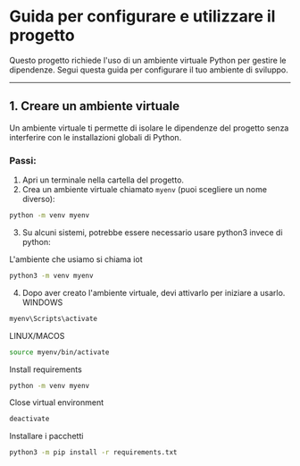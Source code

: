 # Guida per configurare e utilizzare il progetto

Questo progetto richiede l'uso di un ambiente virtuale Python per gestire le dipendenze. Segui questa guida per configurare il tuo ambiente di sviluppo.

---

## 1. Creare un ambiente virtuale

Un ambiente virtuale ti permette di isolare le dipendenze del progetto senza interferire con le installazioni globali di Python.

### Passi:
1. Apri un terminale nella cartella del progetto.
2. Crea un ambiente virtuale chiamato `myenv` (puoi scegliere un nome diverso):

```bash
python -m venv myenv
```
3. Su alcuni sistemi, potrebbe essere necessario usare python3 invece di python:

L'ambiente che usiamo si chiama iot
```bash
python3 -m venv myenv
```

4. Dopo aver creato l'ambiente virtuale, devi attivarlo per iniziare a usarlo. WINDOWS

```bash
myenv\Scripts\activate
```
LINUX/MACOS
```bash
source myenv/bin/activate
```
Install requirements
```bash
python -m venv myenv
```
Close virtual environment
```bash
deactivate
```

Installare i pacchetti 
```bash
python3 -m pip install -r requirements.txt
```


